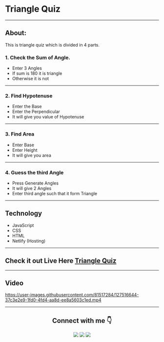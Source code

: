 # Triangle Quiz
***


## About:
This is triangle quiz which is divided in 4 parts.

### 1. Check the Sum of Angle.

   - Enter 3 Angles
   - If sum is 180 it is triangle
   - Otherwise it is not

***
### 2. Find Hypotenuse
   - Enter the Base
   - Enter the Perpendicular
   - It will give you value of Hypotenuse
***

### 3. Find Area
 - Enter  Base
 - Enter Height
 - It will give you area


***
### 4. Guess the third Angle
  - Press Generate Angles
  - It will give 2 Angles
  - Enter third angle such that it form Triangle

***
## Technology
- JavaScript
- CSS
- HTML
- Netlify (Hosting) 
 

 ***
## Check it out Live Here [Triangle Quiz](https://trianglequiz.netlify.app/)


***
## Video
https://user-images.githubusercontent.com/81517284/127516644-37c3e2e9-1fd0-4fd4-aa8d-ee8a5603c1ed.mp4


***
<div align="center"> <h2> Connect with me 👇</h2>  
 <a href="https://twitter.com/Vanshsh2701" target="_blank"><img src="https://img.icons8.com/clouds/60/000000/twitter.png"/></a>
 <a href="https://www.linkedin.com/in/vanshsharma27/" target="_blank"><img src="https://img.icons8.com/bubbles/60/000000/linkedin.png"/></a> 
 <a href="mailto:vanshsharma9354@gmail.com" target="_blank"><img src="https://img.icons8.com/clouds/60/000000/gmail.png"/></a>
 
</div>  
